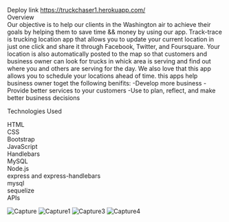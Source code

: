 
Deploy link https://truckchaser1.herokuapp.com/ <br/>
Overview<br/>
 Our objective is to help our clients in the Washington air to achieve their goals by helping them to save time && money by using our app.
Track-trace is trucking location app that allows you to update your current location in just one click and share it through Facebook, Twitter, and Foursquare. Your location is also automatically posted to the  map so that customers and business owner can look for trucks in whick  area is serving and find out where you and others are serving for the day. We also love that this app allows you to schedule your locations ahead of time.
this apps help business owner toget the following benifits:
        -Develop more business
        -Provide better services to your customers
        -Use to plan, reflect, and make better business decisions
       

   Technologies Used<br/>
       
HTML<br/>
CSS<br/>
Bootstrap<br/>
JavaScript<br/>
Handlebars<br/>
MySQL<br/>
Node.js<br/>
express and express-handlebars<br/>
mysql<br/>
sequelize<br/>
APIs<br/>

![Capture](https://user-images.githubusercontent.com/39536292/59966877-3c863100-94f0-11e9-9905-d2faceeba974.GIF)
![Capture1](https://user-images.githubusercontent.com/39536292/59966878-3c863100-94f0-11e9-8bf9-bdbb492ddf2b.GIF)
![Capture3](https://user-images.githubusercontent.com/39536292/59966879-3c863100-94f0-11e9-8b79-985d7303487a.GIF)
![Capture4](https://user-images.githubusercontent.com/39536292/59966880-3d1ec780-94f0-11e9-85ba-0b604d5131bd.GIF)


